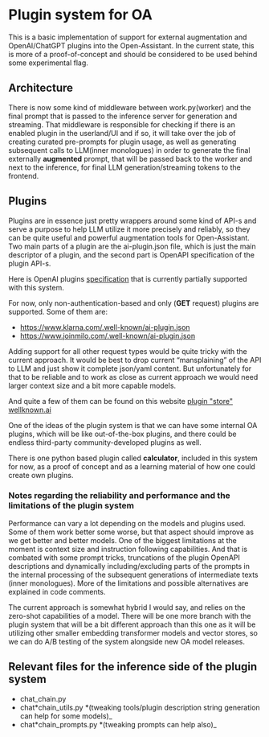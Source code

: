 # Plugin system for OA

This is a basic implementation of support for external augmentation and
OpenAI/ChatGPT plugins into the Open-Assistant. In the current state, this is
more of a proof-of-concept and should be considered to be used behind some
experimental flag.

## Architecture

There is now some kind of middleware between work.py(worker) and the final
prompt that is passed to the inference server for generation and streaming. That
middleware is responsible for checking if there is an enabled plugin in the
userland/UI and if so, it will take over the job of creating curated pre-prompts
for plugin usage, as well as generating subsequent calls to LLM(inner
monologues) in order to generate the final externally **augmented** prompt, that
will be passed back to the worker and next to the inference, for final LLM
generation/streaming tokens to the frontend.

## Plugins

Plugins are in essence just pretty wrappers around some kind of API-s and serve
a purpose to help LLM utilize it more precisely and reliably, so they can be
quite useful and powerful augmentation tools for Open-Assistant. Two main parts
of a plugin are the ai-plugin.json file, which is just the main descriptor of a
plugin, and the second part is OpenAPI specification of the plugin API-s.

Here is OpenAI plugins
[specification](https://platform.openai.com/docs/plugins/getting-started) that
is currently partially supported with this system.

For now, only non-authentication-based and only (**GET** request) plugins are
supported. Some of them are:

- https://www.klarna.com/.well-known/ai-plugin.json
- https://www.joinmilo.com/.well-known/ai-plugin.json

Adding support for all other request types would be quite tricky with the
current approach. It would be best to drop current “mansplaining” of the API to
LLM and just show it complete json/yaml content. But unfortunately for that to
be reliable and to work as close as current approach we would need larger
context size and a bit more capable models.

And quite a few of them can be found on this website
[plugin "store" wellknown.ai](https://www.wellknown.ai/)

One of the ideas of the plugin system is that we can have some internal OA
plugins, which will be like out-of-the-box plugins, and there could be endless
third-party community-developed plugins as well.

There is one python based plugin called **calculator**, included in this system
for now, as a proof of concept and as a learning material of how one could
create own plugins.

### Notes regarding the reliability and performance and the limitations of the plugin system

Performance can vary a lot depending on the models and plugins used. Some of
them work better some worse, but that aspect should improve as we get better and
better models. One of the biggest limitations at the moment is context size and
instruction following capabilities. And that is combated with some prompt
tricks, truncations of the plugin OpenAPI descriptions and dynamically
including/excluding parts of the prompts in the internal processing of the
subsequent generations of intermediate texts (inner monologues). More of the
limitations and possible alternatives are explained in code comments.

The current approach is somewhat hybrid I would say, and relies on the zero-shot
capabilities of a model. There will be one more branch with the plugin system
that will be a bit different approach than this one as it will be utilizing
other smaller embedding transformer models and vector stores, so we can do A/B
testing of the system alongside new OA model releases.

## Relevant files for the inference side of the plugin system

- chat_chain.py
- chat*chain_utils.py *(tweaking tools/plugin description string generation can
  help for some models)\_
- chat*chain_prompts.py *(tweaking prompts can help also)\_
